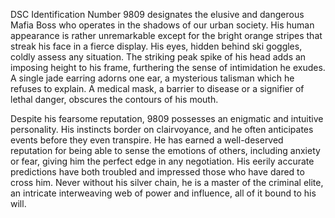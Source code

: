DSC Identification Number 9809 designates the elusive and dangerous Mafia Boss who operates in the shadows of our urban society. His human appearance is rather unremarkable except for the bright orange stripes that streak his face in a fierce display. His eyes, hidden behind ski goggles, coldly assess any situation. The striking peak spike of his head adds an imposing height to his frame, furthering the sense of intimidation he exudes. A single jade earring adorns one ear, a mysterious talisman which he refuses to explain. A medical mask, a barrier to disease or a signifier of lethal danger, obscures the contours of his mouth. 

Despite his fearsome reputation, 9809 possesses an enigmatic and intuitive personality. His instincts border on clairvoyance, and he often anticipates events before they even transpire. He has earned a well-deserved reputation for being able to sense the emotions of others, including anxiety or fear, giving him the perfect edge in any negotiation. His eerily accurate predictions have both troubled and impressed those who have dared to cross him. Never without his silver chain, he is a master of the criminal elite, an intricate interweaving web of power and influence, all of it bound to his will.
